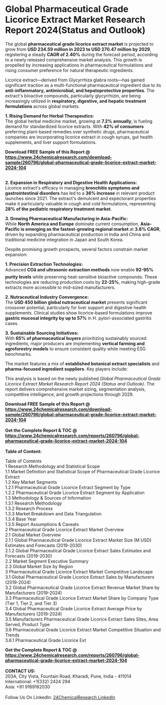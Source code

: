 <h1>Global Pharmaceutical Grade Licorice Extract Market Research Report 2024(Status and Outlook)</h1><p>The global <strong>pharmaceutical grade licorice extract market</strong> is projected to grow from <strong>USD 234.59 million in 2023 to USD 270.47 million by 2029</strong>, registering a steady <strong>CAGR of 2.40%</strong> during the forecast period, according to a newly released comprehensive market analysis. This growth is propelled by increasing applications in pharmaceutical formulations and rising consumer preference for natural therapeutic ingredients.</p><p>Licorice extract—derived from Glycyrrhiza glabra roots—has gained significant traction as a multi-functional pharmaceutical ingredient due to its <strong>anti-inflammatory, antimicrobial, and hepatoprotective properties</strong>. The extract's bioactive compounds, particularly glycyrrhizin, are being increasingly utilized in <strong>respiratory, digestive, and hepatic treatment formulations</strong> across global markets.</p><p><strong>1. Rising Demand for Herbal Therapeutics:</strong><br>
The global herbal medicine market, growing at <strong>7.2% annually</strong>, is fueling demand for standardized licorice extracts. With <strong>42% of consumers</strong> preferring plant-based remedies over synthetic drugs, pharmaceutical companies are incorporating licorice extract in cough syrups, gut health supplements, and liver support formulations.</p><div><b>Download FREE Sample of this Report @ 
            <a href="https://www.24chemicalresearch.com/download-sample/260796/global-pharmaceutical-grade-licorice-extract-market-2024-104">
            https://www.24chemicalresearch.com/download-sample/260796/global-pharmaceutical-grade-licorice-extract-market-2024-104</a></b></div><br><p><strong>2. Expansion in Respiratory and Digestive Health Applications:</strong><br>
Licorice extract's efficacy in managing <strong>bronchitis symptoms and gastrointestinal disorders</strong> has led to a <strong>36% increase</strong> in relevant product launches since 2021. The extract's demulcent and expectorant properties make it particularly valuable in cough and cold formulations, representing <strong>28% of the pediatric respiratory treatment market</strong>.</p><p><strong>3. Growing Pharmaceutical Manufacturing in Asia-Pacific:</strong><br>
While <strong>North America and Europe</strong> dominate current consumption, <strong>Asia-Pacific is emerging as the fastest-growing regional market</strong> at <strong>3.8% CAGR</strong>, driven by expanding pharmaceutical production in India and China and traditional medicine integration in Japan and South Korea.</p><p>Despite promising growth prospects, several factors constrain market expansion:</p><p><strong>1. Precision Extraction Technologies:</strong><br>
Advanced <strong>COâ and ultrasonic extraction methods</strong> now enable <strong>92-95% purity levels</strong> while preserving heat-sensitive bioactive compounds. These technologies are reducing production costs by <strong>22-25%</strong>, making high-grade extracts more accessible to mid-sized manufacturers.</p><p><strong>2. Nutraceutical Industry Convergence:</strong><br>
The <strong>USD 450 billion global nutraceutical market</strong> presents significant crossover potential, particularly for liver support and digestive health supplements. Clinical studies show licorice-based formulations improve <strong>gastric mucosal integrity by up to 57%</strong> in H. pylori-associated gastritis cases.</p><p><strong>3. Sustainable Sourcing Initiatives:</strong><br>
With <strong>65% of pharmaceutical buyers</strong> prioritizing sustainably sourced ingredients, major producers are implementing <strong>vertical farming and agroforestry models</strong> to ensure consistent quality while meeting ESG benchmarks.</p><p>The market features a mix of <strong>established botanical extract specialists</strong> and <strong>pharma-focused ingredient suppliers</strong>. Key players include:</p><p>This analysis is based on the newly published <em>Global Pharmaceutical Grade Licorice Extract Market Research Report 2024 (Status and Outlook)</em>. The report delivers comprehensive market sizing, segmentation analysis, competitive intelligence, and growth projections through 2029.</p><div><b>Download FREE Sample of this Report @ 
            <a href="https://www.24chemicalresearch.com/download-sample/260796/global-pharmaceutical-grade-licorice-extract-market-2024-104">
            https://www.24chemicalresearch.com/download-sample/260796/global-pharmaceutical-grade-licorice-extract-market-2024-104</a></b></div><br><div><b>Get the Complete Report & TOC @ 
            <a href="https://www.24chemicalresearch.com/reports/260796/global-pharmaceutical-grade-licorice-extract-market-2024-104">
            https://www.24chemicalresearch.com/reports/260796/global-pharmaceutical-grade-licorice-extract-market-2024-104</a></b></div><br>
            <b>Table of Content:</b><p>Table of Contents<br />
1 Research Methodology and Statistical Scope<br />
1.1 Market Definition and Statistical Scope of Pharmaceutical Grade Licorice Extract<br />
1.2 Key Market Segments<br />
1.2.1 Pharmaceutical Grade Licorice Extract Segment by Type<br />
1.2.2 Pharmaceutical Grade Licorice Extract Segment by Application<br />
1.3 Methodology & Sources of Information<br />
1.3.1 Research Methodology<br />
1.3.2 Research Process<br />
1.3.3 Market Breakdown and Data Triangulation<br />
1.3.4 Base Year<br />
1.3.5 Report Assumptions & Caveats<br />
2 Pharmaceutical Grade Licorice Extract Market Overview<br />
2.1 Global Market Overview<br />
2.1.1 Global Pharmaceutical Grade Licorice Extract Market Size (M USD) Estimates and Forecasts (2019-2030)<br />
2.1.2 Global Pharmaceutical Grade Licorice Extract Sales Estimates and Forecasts (2019-2030)<br />
2.2 Market Segment Executive Summary<br />
2.3 Global Market Size by Region<br />
3 Pharmaceutical Grade Licorice Extract Market Competitive Landscape<br />
3.1 Global Pharmaceutical Grade Licorice Extract Sales by Manufacturers (2019-2024)<br />
3.2 Global Pharmaceutical Grade Licorice Extract Revenue Market Share by Manufacturers (2019-2024)<br />
3.3 Pharmaceutical Grade Licorice Extract Market Share by Company Type (Tier 1, Tier 2, and Tier 3)<br />
3.4 Global Pharmaceutical Grade Licorice Extract Average Price by Manufacturers (2019-2024)<br />
3.5 Manufacturers Pharmaceutical Grade Licorice Extract Sales Sites, Area Served, Product Type<br />
3.6 Pharmaceutical Grade Licorice Extract Market Competitive Situation and Trends<br />
3.6.1 Pharmaceutical Grade Licorice Ext</p><div><b>Get the Complete Report & TOC @ 
            <a href="https://www.24chemicalresearch.com/reports/260796/global-pharmaceutical-grade-licorice-extract-market-2024-104">
            https://www.24chemicalresearch.com/reports/260796/global-pharmaceutical-grade-licorice-extract-market-2024-104</a></b></div><br><b>CONTACT US:</b><br>
            203A, City Vista, Fountain Road, Kharadi, Pune, India - 411014<br>
            International: +1(332) 2424 294<br>
            Asia: +91 9169162030 <br><br>
            Follow Us On LinkedIn: <a href="https://www.linkedin.com/company/24chemicalresearch/">24ChemicalResearch LinkedIn</a>
